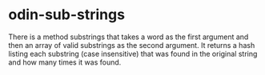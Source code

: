 # odin-sub-strings

There is a method substrings that takes a word as the first argument and then an array of valid substrings as the second argument. It returns a hash listing each substring (case insensitive) that was found in the original string and how many times it was found.
